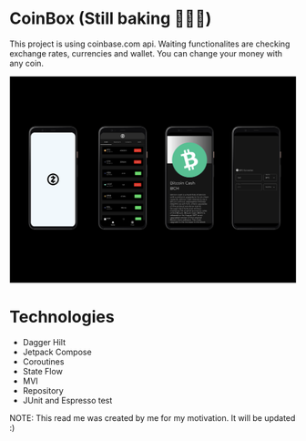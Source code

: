 # CoinBox (Still baking 👨🏽‍🍳)

This project is using coinbase.com api. Waiting functionalites are checking exchange rates, currencies and wallet. You can change your money with any coin.

![Screens](app/src/main/res/drawable-v24/screens.png)

# Technologies
- Dagger Hilt
- Jetpack Compose
- Coroutines
- State Flow
- MVI
- Repository
- JUnit and Espresso test

NOTE: This read me was created by me for my motivation. It will be updated :)
